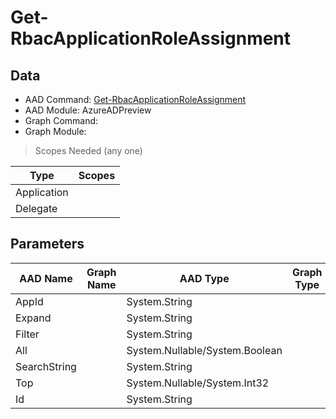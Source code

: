 # Get-RbacApplicationRoleAssignment

## Data

+ AAD Command: [Get-RbacApplicationRoleAssignment](https://docs.microsoft.com/en-us/powershell/module/AzureADPreview/Get-RbacApplicationRoleAssignment)
+ AAD Module: AzureADPreview
+ Graph Command: 
+ Graph Module: 

> Scopes Needed (any one)

|Type|Scopes|
|---|---|
|Application||
|Delegate||

## Parameters

|AAD Name|Graph Name|AAD Type|Graph Type|Infos|
|---|---|---|---|---|
|AppId||System.String|||
|Expand||System.String|||
|Filter||System.String|||
|All||System.Nullable/System.Boolean|||
|SearchString||System.String|||
|Top||System.Nullable/System.Int32|||
|Id||System.String|||

